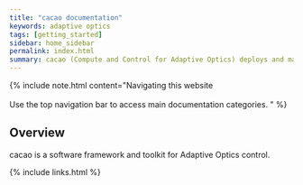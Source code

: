 ```yaml
---
title: "cacao documentation"
keywords: adaptive optics
tags: [getting_started]
sidebar: home_sidebar
permalink: index.html
summary: cacao (Compute and Control for Adaptive Optics) deploys and manages processes for real-time control of adaptive optics systems, and provides user interfaces to interact with them.
---
```


{% include note.html content="Navigating this website
<br>
<br>
Use the top navigation bar to access main documentation categories.
 " %}

## Overview

cacao is a software framework and toolkit for Adaptive Optics control.




{% include links.html %}
